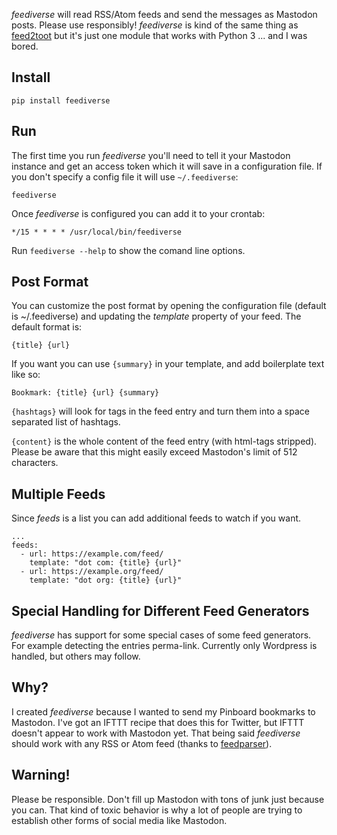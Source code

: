 *feediverse* will read RSS/Atom feeds and send the messages as Mastodon posts.
Please use responsibly! *feediverse* is kind of the same thing as [feed2toot]
but it's just one module that works with Python 3 ... and I was bored.

## Install

    pip install feediverse

## Run

The first time you run *feediverse* you'll need to tell it your Mastodon
instance and get an access token which it will save in a configuration file. If
you don't specify a config file it will use `~/.feediverse`:

    feediverse

Once *feediverse* is configured you can add it to your crontab:

    */15 * * * * /usr/local/bin/feediverse    

Run `feediverse --help` to show the comand line options.


## Post Format

You can customize the post format by opening the configuration file (default is
~/.feediverse) and updating the *template* property of your feed. The default
format is:

    {title} {url}

If you want you can use `{summary}` in your template, and add boilerplate text
like so:

    Bookmark: {title} {url} {summary}

`{hashtags}` will look for tags in the feed entry and turn them into a space
separated list of hashtags.

`{content}` is the whole content of the feed entry (with html-tags
stripped). Please be aware that this might easily exceed Mastodon's
limit of 512 characters.


## Multiple Feeds

Since *feeds* is a list you can add additional feeds to watch if you want.

    ...
    feeds:
      - url: https://example.com/feed/
        template: "dot com: {title} {url}"
      - url: https://example.org/feed/
        template: "dot org: {title} {url}"


## Special Handling for Different Feed Generators

*feediverse* has support for some special cases of some feed
generators. For example detecting the entries perma-link. Currently
only Wordpress is handled, but others may follow.


## Why?

I created *feediverse* because I wanted to send my Pinboard bookmarks to
Mastodon.  I've got an IFTTT recipe that does this for Twitter, but IFTTT
doesn't appear to work with Mastodon yet. That being said *feediverse* should
work with any RSS or Atom feed (thanks to [feedparser]).

## Warning!

Please be responsible. Don't fill up Mastodon with tons of junk just because you
can. That kind of toxic behavior is why a lot of people are trying to establish
other forms of social media like Mastodon.

[feed2toot]: https://gitlab.com/chaica/feed2toot/
[feedparser]: http://feedparser.org/


